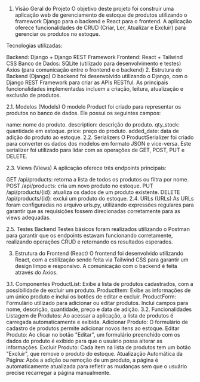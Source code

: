 1. Visão Geral do Projeto
O objetivo deste projeto foi construir uma aplicação web de gerenciamento de estoque de produtos utilizando o framework Django para o backend e React para o frontend. A aplicação oferece funcionalidades de CRUD (Criar, Ler, Atualizar e Excluir) para gerenciar os produtos no estoque.

Tecnologias utilizadas:

Backend: Django + Django REST Framework
Frontend: React + Tailwind CSS
Banco de Dados: SQLite (utilizado para desenvolvimento e testes)
Axios (para comunicação entre o frontend e o backend)
2. Estrutura do Backend (Django)
O backend foi desenvolvido utilizando o Django, com o Django REST Framework para criar as APIs RESTful. As principais funcionalidades implementadas incluem a criação, leitura, atualização e exclusão de produtos.

2.1. Modelos (Models)
O modelo Product foi criado para representar os produtos no banco de dados. Ele possui os seguintes campos:

name: nome do produto.
description: descrição do produto.
qty_stock: quantidade em estoque.
price: preço do produto.
added_date: data de adição do produto ao estoque.
2.2. Serializers
O ProductSerializer foi criado para converter os dados dos modelos em formato JSON e vice-versa. Este serializer foi utilizado para lidar com as operações de GET, POST, PUT e DELETE.

2.3. Views (Views)
A aplicação oferece três endpoints principais:

GET /api/products: retorna a lista de todos os produtos ou filtra por nome.
POST /api/products: cria um novo produto no estoque.
PUT /api/products/{id}: atualiza os dados de um produto existente.
DELETE /api/products/{id}: exclui um produto do estoque.
2.4. URLs (URLs)
As URLs foram configuradas no arquivo urls.py, utilizando expressões regulares para garantir que as requisições fossem direcionadas corretamente para as views adequadas.

2.5. Testes Backend
Testes básicos foram realizados utilizando o Postman para garantir que os endpoints estavam funcionando corretamente, realizando operações CRUD e retornando os resultados esperados.

3. Estrutura do Frontend (React)
O frontend foi desenvolvido utilizando React, com a estilização sendo feita via Tailwind CSS para garantir um design limpo e responsivo. A comunicação com o backend é feita através do Axios.

3.1. Componentes
ProductList: Exibe a lista de produtos cadastrados, com a possibilidade de excluir um produto.
ProductItem: Exibe as informações de um único produto e inclui os botões de editar e excluir.
ProductForm: Formulário utilizado para adicionar ou editar produtos. Inclui campos para nome, descrição, quantidade, preço e data de adição.
3.2. Funcionalidades
Listagem de Produtos: Ao acessar a aplicação, a lista de produtos é carregada automaticamente e exibida.
Adicionar Produto: O formulário de cadastro de produtos permite adicionar novos itens ao estoque.
Editar Produto: Ao clicar no botão "Editar", um formulário preenchido com os dados do produto é exibido para que o usuário possa alterar as informações.
Excluir Produto: Cada item na lista de produtos tem um botão "Excluir", que remove o produto do estoque.
Atualização Automática da Página: Após a adição ou remoção de um produto, a página é automaticamente atualizada para refletir as mudanças sem que o usuário precise recarregar a página manualmente.
